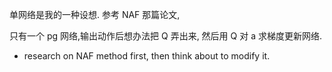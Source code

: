 单网络是我的一种设想. 参考 NAF 那篇论文,

只有一个 pg 网络,输出动作后想办法把 Q 弄出来, 然后用 Q 对 a 求梯度更新网络.

- research on NAF method first, then think about to modify it.

